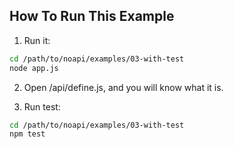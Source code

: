 
## How To Run This Example

1. Run it:
```sh
cd /path/to/noapi/examples/03-with-test
node app.js
```



2. Open /api/define.js, and you will know what it is.



3. Run test:
```sh
cd /path/to/noapi/examples/03-with-test
npm test
```
